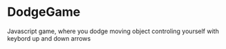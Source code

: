 # DodgeGame
Javascript game, where you dodge moving object controling yourself with keybord up and down arrows
